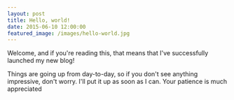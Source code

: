```yaml
---
layout: post
title: Hello, world!
date: 2015-06-10 12:00:00
featured_image: /images/hello-world.jpg
---
```


Welcome, and if you're reading this, that means that I've successfully launched my new blog!

Things are going up from day-to-day, so if you don't see anything impressive, don't worry. I'll put it up as soon as I can. Your patience is much appreciated

